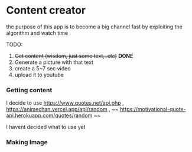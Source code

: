 # Content creator

the purpose of this app is to become a big channel fast by exploiting the algorithm and watch time

TODO:

1. ~~Get content (wisdom, just some text,..etc)~~ **DONE**
2. Generate a picture with that text
3. create a 5~7 sec video
4. upload it to youtube

### Getting content

I decide to use https://www.quotes.net/api.php , https://animechan.vercel.app/api/random 
, ~~ https://motivational-quote-api.herokuapp.com/quotes/random ~~ 

I havent decided what to use yet

### Making Image

